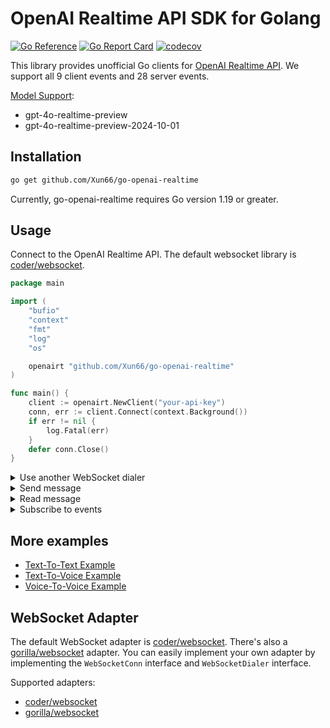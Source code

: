 # OpenAI Realtime API SDK for Golang

[![Go Reference](https://pkg.go.dev/badge/github.com/Xun66/go-openai-realtime.svg)](https://pkg.go.dev/github.com/Xun66/go-openai-realtime)
[![Go Report Card](https://goreportcard.com/badge/github.com/Xun66/go-openai-realtime)](https://goreportcard.com/report/github.com/Xun66/go-openai-realtime)
[![codecov](https://codecov.io/gh/Xun66/go-openai-realtime/branch/main/graph/badge.svg?token=bCbIfHLIsW)](https://codecov.io/gh/Xun66/go-openai-realtime)

This library provides unofficial Go clients for [OpenAI Realtime API](https://platform.openai.com/docs/api-reference/realtime). We support all 9 client events and 28 server events.

[Model Support](https://platform.openai.com/docs/models/gpt-4o-realtime):
- gpt-4o-realtime-preview
- gpt-4o-realtime-preview-2024-10-01

## Installation

```bash
go get github.com/Xun66/go-openai-realtime
```

Currently, go-openai-realtime requires Go version 1.19 or greater.

## Usage

Connect to the OpenAI Realtime API. The default websocket library is [coder/websocket](https://github.com/coder/websocket).

```go
package main

import (
	"bufio"
	"context"
	"fmt"
	"log"
	"os"

	openairt "github.com/Xun66/go-openai-realtime"
)

func main() {
	client := openairt.NewClient("your-api-key")
	conn, err := client.Connect(context.Background())
	if err != nil {
		log.Fatal(err)
	}
	defer conn.Close()
}
```

<details>
<summary>Use another WebSocket dialer</summary>

Switch to another websocket dialer [gorilla/websocket](https://github.com/gorilla/websocket).

```go
import (
	openairt "github.com/Xun66/go-openai-realtime"
	gorilla "github.com/Xun66/go-openai-realtime/contrib/ws-gorilla"
)

func main() {
	dialer := gorilla.NewWebSocketDialer(gorilla.WebSocketOptions{})
	conn, err := client.Connect(ctx, openairt.WithDialer(dialer))
	if err != nil {
		log.Fatal(err)
	}
	defer conn.Close()
```

</details>


<details>
<summary>Send message</summary>

```go

import (
	openairt "github.com/Xun66/go-openai-realtime"
)

func main() {
    err = conn.SendMessage(ctx, &openairt.SessionUpdateEvent{
        Session: openairt.ClientSession{
            Modalities: []openairt.Modality{openairt.ModalityText},
        },
    })
}
```

</details>


<details>
<summary>Read message</summary>

`ReadMessage` is a blocking method that reads the next message from the connection.
It should be called in a standalone goroutine because it's blocking.
If the returned error is Permanent, the future read operations on the same connection will not succeed,
that means the connection is broken and should be closed or had already been closed.

```go
	for {
		msg, err := c.conn.ReadMessage(ctx)
		if err != nil {
			var permanent *PermanentError
			if errors.As(err, &permanent) {
				return permanent.Err
			}
			c.conn.logger.Warnf("read message temporary error: %+v", err)
			continue
		}
		// handle message
	}
```

</details>


<details>
<summary>Subscribe to events</summary>

`ConnHandler` is a helper that reads messages from the server in a standalone goroutine and calls the registered handlers.

Call `openairt.NewConnHandler` to create a `ConnHandler`, then call `Start` to start a new goroutine to read messages.
You can specify only one handler to handle all events or specify multiple handlers.
It's recommended to specify multiple handlers for different purposes.
The registered handlers will be called in the order of registration.

```go
	connHandler := openairt.NewConnHandler(ctx, conn, handler1, handler2, ...)
	connHandler.Start()
```

A handler is function that handle `ServerEvent`. Use `event.ServerEventType()` to determine the type of the event.
Based on the event type, you can get the event data by type assertion.


```go
	// Teletype response
	responseDeltaHandler := func(ctx context.Context, event openairt.ServerEvent) {
		switch event.ServerEventType() {
		case openairt.ServerEventTypeResponseTextDelta:
			fmt.Printf(event.(openairt.ResponseTextDeltaEvent).Delta)
		}
	}
```


There's no need to `Stop` the `ConnHandler`, it will exit when the connection is closed.
If you want to wait for the `ConnHandler` to exit, you can use `Err()`. This will return
a channel to receive the error.

Note that the receive of the error channel is blocking, so make sure not to call `conn.Close`
after it, which cause deadlock.

```go
    conn.Close()
	err = <-connHandler.Err()
	if err != nil {
		log.Printf("connection error: %v", err)
	}
```


</details>



## More examples

- [Text-To-Text Example](./examples/text-only/README.md)
- [Text-To-Voice Example](./examples/voice/text-voice/README.md)
- [Voice-To-Voice Example](./examples/voice/voice-voice/README.md)

## WebSocket Adapter

The default WebSocket adapter is [coder/websocket](https://github.com/coder/websocket).
There's also a [gorilla/websocket](https://github.com/gorilla/websocket) adapter.
You can easily implement your own adapter by implementing the `WebSocketConn` interface and `WebSocketDialer` interface.

Supported adapters:
- [coder/websocket](./ws_coder.go)
- [gorilla/websocket](./contrib/ws-gorilla)

